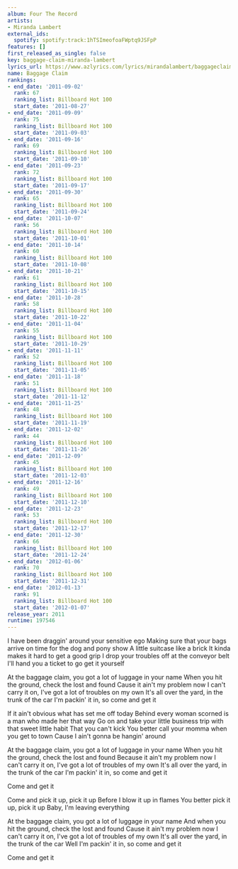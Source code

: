 ```yaml
---
album: Four The Record
artists:
- Miranda Lambert
external_ids:
  spotify: spotify:track:1hTSImeofoaFWptq9JSFpP
features: []
first_released_as_single: false
key: baggage-claim-miranda-lambert
lyrics_url: https://www.azlyrics.com/lyrics/mirandalambert/baggageclaim.html
name: Baggage Claim
rankings:
- end_date: '2011-09-02'
  rank: 67
  ranking_list: Billboard Hot 100
  start_date: '2011-08-27'
- end_date: '2011-09-09'
  rank: 75
  ranking_list: Billboard Hot 100
  start_date: '2011-09-03'
- end_date: '2011-09-16'
  rank: 69
  ranking_list: Billboard Hot 100
  start_date: '2011-09-10'
- end_date: '2011-09-23'
  rank: 72
  ranking_list: Billboard Hot 100
  start_date: '2011-09-17'
- end_date: '2011-09-30'
  rank: 65
  ranking_list: Billboard Hot 100
  start_date: '2011-09-24'
- end_date: '2011-10-07'
  rank: 56
  ranking_list: Billboard Hot 100
  start_date: '2011-10-01'
- end_date: '2011-10-14'
  rank: 60
  ranking_list: Billboard Hot 100
  start_date: '2011-10-08'
- end_date: '2011-10-21'
  rank: 61
  ranking_list: Billboard Hot 100
  start_date: '2011-10-15'
- end_date: '2011-10-28'
  rank: 58
  ranking_list: Billboard Hot 100
  start_date: '2011-10-22'
- end_date: '2011-11-04'
  rank: 55
  ranking_list: Billboard Hot 100
  start_date: '2011-10-29'
- end_date: '2011-11-11'
  rank: 52
  ranking_list: Billboard Hot 100
  start_date: '2011-11-05'
- end_date: '2011-11-18'
  rank: 51
  ranking_list: Billboard Hot 100
  start_date: '2011-11-12'
- end_date: '2011-11-25'
  rank: 48
  ranking_list: Billboard Hot 100
  start_date: '2011-11-19'
- end_date: '2011-12-02'
  rank: 44
  ranking_list: Billboard Hot 100
  start_date: '2011-11-26'
- end_date: '2011-12-09'
  rank: 45
  ranking_list: Billboard Hot 100
  start_date: '2011-12-03'
- end_date: '2011-12-16'
  rank: 49
  ranking_list: Billboard Hot 100
  start_date: '2011-12-10'
- end_date: '2011-12-23'
  rank: 53
  ranking_list: Billboard Hot 100
  start_date: '2011-12-17'
- end_date: '2011-12-30'
  rank: 66
  ranking_list: Billboard Hot 100
  start_date: '2011-12-24'
- end_date: '2012-01-06'
  rank: 70
  ranking_list: Billboard Hot 100
  start_date: '2011-12-31'
- end_date: '2012-01-13'
  rank: 91
  ranking_list: Billboard Hot 100
  start_date: '2012-01-07'
release_year: 2011
runtime: 197546
---
```

I have been draggin' around your sensitive ego
Making sure that your bags arrive on time for the dog and pony show
A little suitcase like a brick
It kinda makes it hard to get a good grip
I drop your troubles off at the conveyor belt
I'll hand you a ticket to go get it yourself

At the baggage claim, you got a lot of luggage in your name
When you hit the ground, check the lost and found
Cause it ain't my problem now
I can't carry it on, I've got a lot of troubles on my own
It's all over the yard, in the trunk of the car
I'm packin' it in, so come and get it

If it ain't obvious what has set me off today
Behind every woman scorned is a man who made her that way
Go on and take your little business trip with that sweet little habit
That you can't kick
You better call your momma when you get to town
Cause I ain't gonna be hangin' around

At the baggage claim, you got a lot of luggage in your name
When you hit the ground, check the lost and found
Because it ain't my problem now
I can't carry it on, I've got a lot of troubles of my own
It's all over the yard, in the trunk of the car
I'm packin' it in, so come and get it

Come and get it

Come and pick it up, pick it up
Before I blow it up in flames
You better pick it up, pick it up
Baby, I'm leaving everything

At the baggage claim, you got a lot of luggage in your name
And when you hit the ground, check the lost and found
Cause it ain't my problem now
I can't carry it on, I've got a lot of troubles of my own
It's all over the yard, in the trunk of the car
Well I'm packin' it in, so come and get it

Come and get it
